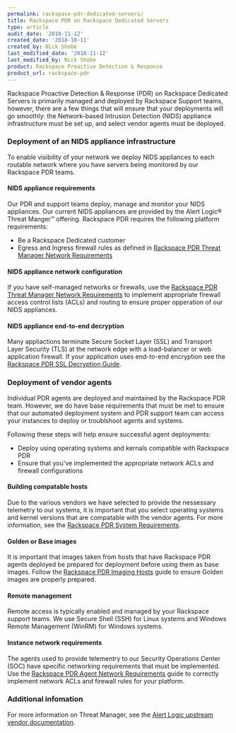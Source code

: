 ```yaml
---
permalink: rackspace-pdr-dedicated-servers/
title: Rackspace PDR on Rackspace Dedicated Servers
type: article
audit_date: '2018-11-12'
created_date: '2018-10-11'
created_by: Nick Shobe
last_modified_date: '2018-11-12'
last_modified_by: Nick Shobe
product: Rackspace Proactive Detection & Response
product_url: rackspace-pdr
---
```


Rackspace Proactive Detection & Response (PDR) on Rackspace Dedicated Servers is primarily managed and deployed by Rackspace
Support teams, however, there are a few things that will ensure that your deployments will go
smoothly: the Network-based Intrusion Detection (NIDS) appliance infrastructure must be
set up, and select vendor agents must be deployed.

### Deployment of an NIDS appliance infrastructure

To enable visibility of your network we deploy NIDS appliances to each routable network
where you have servers being monitored by our Rackspace PDR teams.

#### NIDS appliance requirements

Our PDR and support teams deploy, manage and monitor your NIDS appliances. Our current NIDS appliances are
provided by the Alert Logic&reg; Threat Manger&trade; offering. Rackspace PDR requires the following
platform requirements:

- Be a Rackspace Dedicated customer
- Egress and Ingress firewall rules as defined in [Rackspace PDR Threat Manager Network Requirements](/how-to/rackspace-pdr-nids-networking/)

#### NIDS appliance network configuration

If you have self-managed networks or firewalls, use the
[Rackspace PDR Threat Manager Network Requirements](/how-to/rackspace-pdr-nids-networking/) to
implement appropriate firewall access control lists (ACLs) and routing to ensure proper opperation of
our NIDS appliances.

#### NIDS appliance end-to-end decryption

Many appliactions terminate Secure Socket Layer (SSL) and Transport Layer Security (TLS) at the network
edge with a load-balancer or web application firewall. If your application uses end-to-end encryption
see the [Rackspace PDR SSL Decryption Guide](/how-to/rackspace-pdr-ssl-decryption/).

### Deployment of vendor agents

Individual PDR agents are deployed and maintained by the Rackspace PDR team. However, we do have
base requirements that must be met to ensure that our automated deployment system and PDR support team
can access your instances to deploy or troublshoot agents and systems.

Following these steps will help ensure successful agent deployments:

- Deploy using operating systems and kernals compatible with Rackspace PDR
- Ensure that you've implemented the appropriate network ACLs and firewall configurations

#### Building compatable hosts

Due to the various vendors we have selected to provide the nessessary telemetry to our systems, it is important
that you select operating systems and kernel versions that are compatable with the vendor agents. For more
information, see the [Rackspace PDR System Requirements](/how-to/rackspace-pdr-agent-compatablity/).

#### Golden or Base images

It is important that images taken from hosts that have Rackspace PDR agents deployed be prepared for deployment before using them as base images. Follow the [Rackspace PDR Imaging Hosts](/how-to/rackspace-pdr-imaging/) guide to ensure Golden images are properly prepared.

#### Remote management

Remote access is typically enabled and managed by your Rackspace support teams. We use Secure Shell (SSH) for
Linux systems and Windows Remote Management (WinRM) for Windows systems.

#### Instance network requirements

The agents used to provide telementry to our Security Operations Center (SOC) have specific networking
requirements that must be implemented. Use the
[Rackspace PDR Agent Network Requirements](/how-to/rackspace-pdr-agent-networking/) guide to
correctly implement network ACLs and firewall rules for your platform.

### Additional infomation

For more information on Threat Manager, see the [Alert Logic upstream vendor documentation](https://docs.alertlogic.com/install/cloud/amazon-web-services-threat-manager-direct-windows.htm).
